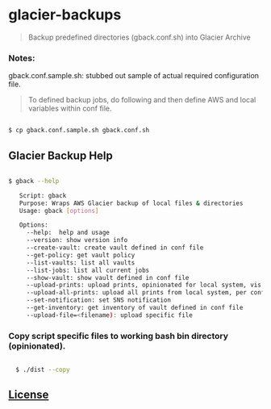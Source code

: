 # glacier-backups

> Backup predefined directories (gback.conf.sh) into Glacier Archive

### Notes:
gback.conf.sample.sh: stubbed out sample of actual required configuration file.

> To defined backup jobs, do following and then define AWS and local variables
within conf file.

```sh

$ cp gback.conf.sample.sh gback.conf.sh

```

## Glacier Backup Help

```sh

$ gback --help

   Script: gback
   Purpose: Wraps AWS Glacier backup of local files & directories
   Usage: gback [options]

   Options:
     --help:  help and usage
     --version: show version info
     --create-vault: create vault defined in conf file
     --get-policy: get vault policy
     --list-vaults: list all vaults
     --list-jobs: list all current jobs
     --show-vault: show vault defined in conf file
     --upload-prints: upload prints, opinionated for local system, vis conf file
     --upload-all-prints: upload all prints from local system, per conf file
     --set-notification: set SNS notification
     --get-inventory: get inventory of vault defined in conf file
     --upload-file=<filename): upload specific file

```

### Copy script specific files to working bash bin directory (opinionated).

```sh

  $ ./dist --copy

```

## [License](LICENSE.md)

